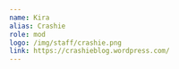 ```yaml
---
name: Kira
alias: Crashie
role: mod
logo: /img/staff/crashie.png
link: https://crashieblog.wordpress.com/
---
```

